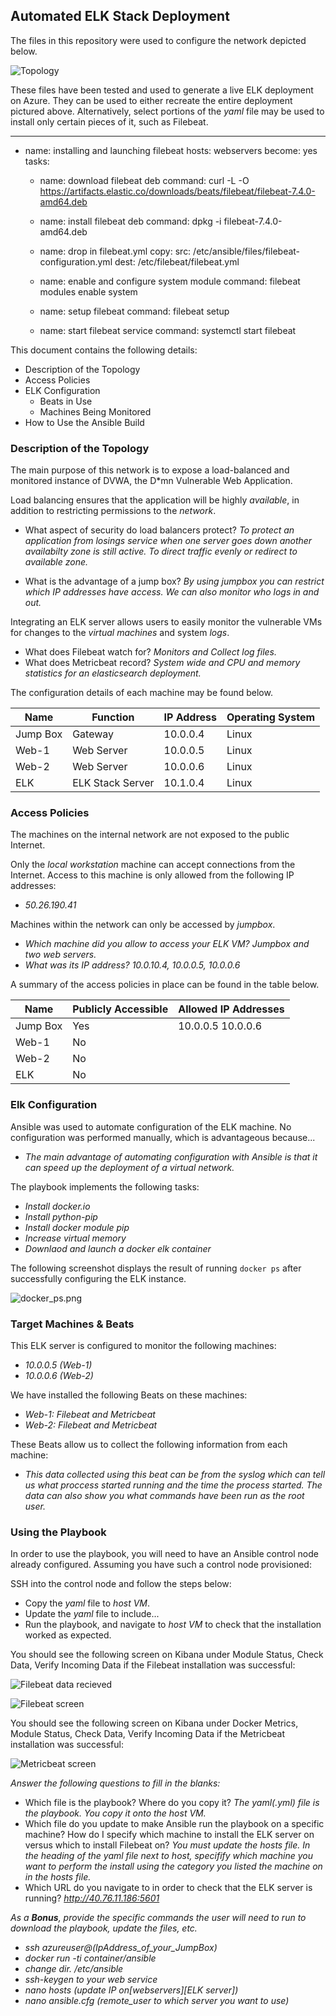 ## Automated ELK Stack Deployment

The files in this repository were used to configure the network depicted below.

![Topology](https://github.com/clark-neil949/Azure-Network-with-ELK-Stack-Server/blob/master/Images/Azure_Network_Diagram_with_ELK_Stack.PNG)

These files have been tested and used to generate a live ELK deployment on Azure. They can be used to either recreate the entire deployment pictured above. Alternatively, select portions of the _yaml_ file may be used to install only certain pieces of it, such as Filebeat.

---
- name: installing and launching filebeat
  hosts: webservers
  become: yes
  tasks:

  - name: download filebeat deb
    command: curl -L -O https://artifacts.elastic.co/downloads/beats/filebeat/filebeat-7.4.0-amd64.deb

  - name: install filebeat deb
    command: dpkg -i filebeat-7.4.0-amd64.deb

  - name: drop in filebeat.yml
    copy:
      src: /etc/ansible/files/filebeat-configuration.yml
      dest: /etc/filebeat/filebeat.yml

  - name: enable and configure system module
    command: filebeat modules enable system

  - name: setup filebeat
    command: filebeat setup

  - name: start filebeat service
    command: systemctl start filebeat

This document contains the following details:
- Description of the Topology
- Access Policies
- ELK Configuration
  - Beats in Use
  - Machines Being Monitored
- How to Use the Ansible Build


### Description of the Topology

The main purpose of this network is to expose a load-balanced and monitored instance of DVWA, the D*mn Vulnerable Web Application.

Load balancing ensures that the application will be highly _available_, in addition to restricting permissions to the _network_.
- What aspect of security do load balancers protect? _To protect an application from losings service when one server goes down another availabilty zone is still active. To direct traffic evenly or redirect to available zone._

- What is the advantage of a jump box? _By using jumpbox you can restrict which IP addresses have access. We can also monitor who logs in and out._

Integrating an ELK server allows users to easily monitor the vulnerable VMs for changes to the _virtual machines_ and system _logs_.
- What does Filebeat watch for?
_Monitors and Collect log files._
- What does Metricbeat record?
_System wide and CPU and memory statistics for an elasticsearch deployment._

The configuration details of each machine may be found below.

| Name     | Function        | IP Address | Operating System |
|----------|-----------------|------------|------------------|
| Jump Box | Gateway         | 10.0.0.4   | Linux            |
| Web-1    | Web Server      | 10.0.0.5   | Linux            |
| Web-2    | Web Server      | 10.0.0.6   | Linux            |
| ELK      | ELK Stack Server| 10.1.0.4   | Linux            |

### Access Policies

The machines on the internal network are not exposed to the public Internet. 

Only the _local workstation_ machine can accept connections from the Internet. Access to this machine is only allowed from the following IP addresses:
- _50.26.190.41_

Machines within the network can only be accessed by _jumpbox_.
- _Which machine did you allow to access your ELK VM? Jumpbox and two web servers._
- _What was its IP address? 10.0.10.4, 10.0.0.5, 10.0.0.6_

A summary of the access policies in place can be found in the table below.

| Name     | Publicly Accessible | Allowed IP Addresses |
|----------|---------------------|----------------------|
| Jump Box | Yes                 | 10.0.0.5 10.0.0.6    |
| Web-1    | No                  |                      |
| Web-2    | No                  |                      |
| ELK      | No                  |                      |

### Elk Configuration

Ansible was used to automate configuration of the ELK machine. No configuration was performed manually, which is advantageous because...
- _The main advantage of automating configuration with Ansible is that it can speed up the deployment of a virtual network._

The playbook implements the following tasks:
- _Install docker.io_
- _Install python-pip_
- _Install docker module pip_
- _Increase virtual memory_
- _Downlaod and launch a docker elk container_

The following screenshot displays the result of running `docker ps` after successfully configuring the ELK instance.

![docker_ps.png](https://github.com/clark-neil949/Azure-Network-with-ELK-Stack-Server/blob/master/Images/docker_ps.PNG)

### Target Machines & Beats
This ELK server is configured to monitor the following machines:
- _10.0.0.5 (Web-1)_
- _10.0.0.6 (Web-2)_

We have installed the following Beats on these machines:
- _Web-1: Filebeat and Metricbeat_
- _Web-2: Filebeat and Metricbeat_

These Beats allow us to collect the following information from each machine:
- _This data collected using this beat can be from the syslog which can tell us what proccess started running and the time the process started. The data can also show you what commands have been run as the root user._
### Using the Playbook
In order to use the playbook, you will need to have an Ansible control node already configured. Assuming you have such a control node provisioned: 

SSH into the control node and follow the steps below:
- Copy the _yaml_ file to _host VM_.
- Update the _yaml_ file to include...
- Run the playbook, and navigate to _host VM_ to check that the installation worked as expected.

You should see the following screen on Kibana under Module Status, Check Data, Verify Incoming Data if the Filebeat installation was successful:

![Filebeat data recieved](https://github.com/clark-neil949/Azure-Network-with-ELK-Stack-Server/blob/master/Images/Day2DataRecievedFromModule.PNG)

![Filebeat screen](https://github.com/clark-neil949/Azure-Network-with-ELK-Stack-Server/blob/master/Images/Day2Filebeat.PNG)

You should see the following screen on Kibana under Docker Metrics, Module Status, Check Data, Verify Incoming Data if the Metricbeat installation was successful:

![Metricbeat screen](https://github.com/clark-neil949/Azure-Network-with-ELK-Stack-Server/blob/master/Images/Metricbeat.png)

_Answer the following questions to fill in the blanks:_
- Which file is the playbook? Where do you copy it? _The yaml(.yml) file is the playbook. You copy it onto the host VM._
- Which file do you update to make Ansible run the playbook on a specific machine? How do I specify which machine to install the ELK server on versus which to install Filebeat on? _You must update the hosts file. In the heading of the yaml file next to host, specifify which machine you want to perform the install using the category you listed the machine on in the hosts file._
- Which URL do you navigate to in order to check that the ELK server is running? _http://40.76.11.186:5601_

_As a **Bonus**, provide the specific commands the user will need to run to download the playbook, update the files, etc._

- _ssh azureuser@(IpAddress_of_your_JumpBox)_
- _docker run -ti container/ansible_
- _change dir. /etc/ansible_
- _ssh-keygen to your web service_
- _nano hosts (update IP on[webservers][ELK server])_
- _nano ansible.cfg (remote_user to which server you want to use)_
